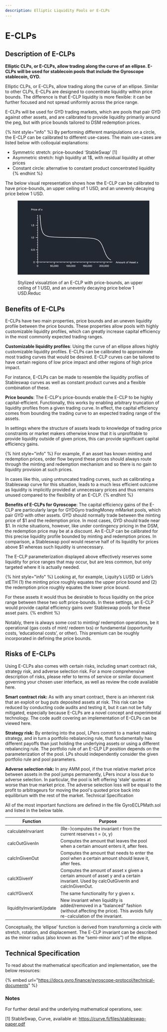 ```yaml
---
description: Elliptic Liquidity Pools or E-CLPs
---
```


# E-CLPs

## Description of E-CLPs

**Elliptic CLPs, or E-CLPs, allow trading along the curve of an ellipse. E-CLPs will be used for stablecoin pools that include the Gyroscope stablecoin, GYD.**

Elliptic CLPs, or E-CLPs, allow trading along the curve of an ellipse. Similar to other CLPs, E-CLPs are designed to concentrate liquidity within price bounds. The difference is that E-CLP liquidity is more flexible: it can be further focused and not spread uniformly across the price range.

E-CLPs will be used for GYD trading markets, which are pools that pair GYD against other assets, and are calibrated to provide liquidity primarily around the peg, but with price bounds tailored to DSM redemption prices.

{% hint style="info" %}
By performing different manipulations on a circle, the E-CLP can be calibrated to different use-cases. The main use-cases are listed below with colloquial explanations:

* Symmetric stretch: price-bounded ‘StableSwap’ \[1]&#x20;
* Asymmetric stretch: high liquidity at 1$, with residual liquidity at other prices&#x20;
* Constant circle: alternative to constant product concentrated liquidity
{% endhint %}

The below visual representation shows how the E-CLP can be calibrated to have price-bounds, an upper ceiling of 1 USD, and an unevenly decaying price below 1 USD.

<figure><img src="../../.gitbook/assets/E-CLP-v1 (2) (1).gif" alt=""><figcaption><p>Stylized visualztion of an E-CLP with price-bounds, an upper ceiling of 1 USD, and an unevenly decaying price below 1 USD.Reduc</p></figcaption></figure>

## Benefits of E-CLPs

E-CLPs have two main properties, price bounds and an uneven liquidity profile between the price bounds. These properties allow pools with highly customizable liquidity profiles, which can greatly increase capital efficiency in the most commonly expected trading ranges.

**Customizable liquidity profiles**: Using the curve of an ellipse allows highly customizable liquidity profiles. E-CLPs can be calibrated to approximate most trading curves that would be desired. E-CLP curves can be tailored to have certain regions of low price impact and other regions of high price impact.

For instance, E-CLPs can be made to resemble the liquidity profiles of Stableswap curves as well as constant product curves and a flexible combination of these.

**Price bounds**: The E-CLP's price-bounds enable the E-CLP to be highly capital-efficient. Functionally, this works by enabling arbitrary truncation of liquidity profiles from a given trading curve. In effect, the capital efficiency comes from bounding the trading curve to an expected trading range of the assets.

In settings where the structure of assets leads to knowledge of trading price constraints or market makers otherwise know that it is unprofitable to provide liquidity outside of given prices, this can provide significant capital efficiency gains.

{% hint style="info" %}
For example, if an asset has known minting and redemption prices, order flow beyond these prices should always route through the minting and redemption mechanism and so there is no gain to liquidity provision at such prices.

In cases like this, using untruncated trading curves, such as calibrating a Stableswap curve for this situation, leads to a much less efficient outcome as liquidity is implicitly provided at unnecessary prices and thus remains unused compared to the flexibility of an E-CLP.
{% endhint %}

**Benefits of E-CLPs for Gyroscope**: The capital efficiency gains of the E-CLP are particularly large for GYDGyro tradingMoney mMarket pools, which pair GYD with other assets. GYD should normally trade between the minting price of $1 and the redemption price. In most cases, GYD should trade near $1. In niche situations, however, like under contingency pricing in the DSM, the redemption price may be at a discount. An E-CLP can be calibrated for this precise liquidity profile bounded by minting and redemption prices. In comparison, a Stableswap pool would reserve half of its liquidity for prices above $1 whereas such liquidity is unnecessary.

The E-CLP parameterization displayed above effectively reserves some liquidity for price ranges that may occur, but are less common, but only targeted where it is actually needed.

{% hint style="info" %}
Looking at, for example, Liquity’s LUSD or Lido’s stETH (1) the minting price roughly equates the upper price bound and (2) the redemption price roughly equates the lower price bound.

For these assets it would thus be desirable to focus liquidity on the price range between these two soft price-bounds. In these settings, an E-CLP would provide capital efficiency gains over Stableswap pools for these asset pairs.
{% endhint %}

Notably, there is always some cost to minting/ redemption operations, be it operational (gas costs of mint/ redeem txs) or fundamental (opportunity costs, ‘educational costs’, or other). This premium can be roughly incorporated in defining the price bounds.

## Risks of E-CLPs

Using E-CLPs also comes with certain risks, including smart contract risk, strategy risk, and adverse selection risk. For a more comprehensive description of risks, please refer to terms of service or similar document governing your chosen user interface, as well as review the code available here.

**Smart contract risk:** As with any smart contract, there is an inherent risk that an exploit or bug puts deposited assets at risk. This risk can be reduced by conducting code audits and testing it, but it can not be fully mitigated, especially because E-CLPs are a novel concept and experimental technology. The code audit covering an implementation of E-CLPs can be viewed here.

**Strategy risk:** By entering into the pool, LPers commit to a market making strategy, and in turn a portfolio rebalancing rule, that fundamentally has different payoffs than just holding the underlying assets or using a different rebalancing rule. The portfolio rule of an E-CLP LP position depends on the parameterization of the pool. LPs should independently consider the given portfolio rule and pool parameters.

**Adverse selection risk:** In any AMM pool, if the true relative market price between assets in the pool jumps permanently, LPers incur a loss due to adverse selection. In particular, the pool is left offering 'stale' quotes at worse than true market price. The adverse selection loss will be equal to the profit to arbitrageurs for moving the pool's quoted price back into equilibrium with the rest of the market. Technical Specification

All of the most important functions are defined in the file GyroECLPMath.sol and listed in the below table.

<table><thead><tr><th>Function</th><th>Purpose</th><th data-hidden></th></tr></thead><tbody><tr><td>calculateInvariant</td><td>(Re-)computes the invariant r from the current reserves t = (x, y)</td><td></td></tr><tr><td>calcOutGivenIn </td><td>Computes the amount that leaves the pool when a certain amount enters it, after fees.</td><td></td></tr><tr><td>calcInGivenOut</td><td>Computes the amount that needs to enter the pool when a certain amount should leave it, after fees. </td><td></td></tr><tr><td>calcXGivenY</td><td>Computes the amount of asset x given a certain amount of asset y and a certain invariant. Used by calcOutGivenIn and calcInGivenOut. </td><td></td></tr><tr><td>calcYGivenX</td><td>The same functionality for y given x. </td><td></td></tr><tr><td>liquidityInvariantUpdate</td><td>New invariant when liquidity is added/removed in a “balanced” fashion (without affecting the price). This avoids fully re-calculation of the invariant.</td><td></td></tr></tbody></table>

Conceptually, the ‘ellipse’ function is derived from transforming a circle with stretch, rotation, and displacement. The E-CLP invariant can be described as the minor radius (also known as the “semi-minor axis”) of the ellipse.



## Technical Specification

To read about the mathematical specification and implementation, see the below resources:

{% embed url="https://docs.gyro.finance/gyroscope-protocol/technical-documents" %}

### Notes

For further detail and the underlying mathematical operations, see:

\[1] StableSwap, Curve, available at: https://curve.fi/files/stableswap-paper.pdf
